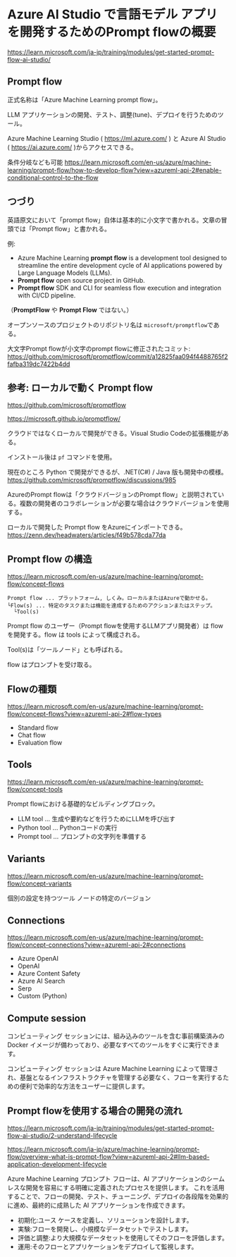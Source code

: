 # Azure AI Studio で言語モデル アプリを開発するためのPrompt flowの概要

https://learn.microsoft.com/ja-jp/training/modules/get-started-prompt-flow-ai-studio/

## Prompt flow

正式名称は「Azure Machine Learning prompt flow」。

LLM アプリケーションの開発、テスト、調整(tune)、デプロイを行うためのツール。

Azure Machine Learning Studio ( https://ml.azure.com/ ) と Azure AI Studio ( https://ai.azure.com/ )からアクセスできる。

条件分岐なども可能 https://learn.microsoft.com/en-us/azure/machine-learning/prompt-flow/how-to-develop-flow?view=azureml-api-2#enable-conditional-control-to-the-flow

## つづり

英語原文において「prompt flow」自体は基本的に小文字で書かれる。文章の冒頭では「Prompt flow」と書かれる。

例: 
- Azure Machine Learning **prompt flow** is a development tool designed to streamline the entire development cycle of AI applications powered by Large Language Models (LLMs).
- **Prompt flow** open source project in GitHub.
- **Prompt flow** SDK and CLI for seamless flow execution and integration with CI/CD pipeline.

（**PromptFlow** や **Prompt Flow** ではない。）

オープンソースのプロジェクトのリポジトリ名は `microsoft/promptflow`である。

大文字Prompt flowが小文字のprompt flowに修正されたコミット:
https://github.com/microsoft/promptflow/commit/a12825faa094f4488765f2fafba319dc7422b4dd

## 参考: ローカルで動く Prompt flow

https://github.com/microsoft/promptflow

https://microsoft.github.io/promptflow/

クラウドではなくローカルで開発ができる。Visual Studio Codeの拡張機能がある。

インストール後は `pf` コマンドを使用。

現在のところ Python で開発ができるが、.NET(C#) / Java 版も開発中の模様。 https://github.com/microsoft/promptflow/discussions/985

AzureのPrompt flowは「クラウドバージョンのPrompt flow」と説明されている。複数の開発者のコラボレーションが必要な場合はクラウドバージョンを使用する。

ローカルで開発した Prompt flow をAzureにインポートできる。https://zenn.dev/headwaters/articles/f49b578cda77da

## Prompt flow の構造

https://learn.microsoft.com/en-us/azure/machine-learning/prompt-flow/concept-flows

```
Prompt flow ... プラットフォーム, しくみ。ローカルまたはAzureで動かせる。
└Flow(s) ... 特定のタスクまたは機能を達成するためのアクションまたはステップ。
  └Tool(s)
```

Prompt flow のユーザー（Prompt flowを使用するLLMアプリ開発者）は flow を開発する。flow は tools によって構成される。

Tool(s)は「ツールノード」とも呼ばれる。

flow はプロンプトを受け取る。

## Flowの種類

https://learn.microsoft.com/en-us/azure/machine-learning/prompt-flow/concept-flows?view=azureml-api-2#flow-types

- Standard flow
- Chat flow
- Evaluation flow

## Tools

https://learn.microsoft.com/en-us/azure/machine-learning/prompt-flow/concept-tools

Prompt flowにおける基礎的なビルディングブロック。

- LLM tool ... 生成や要約などを行うためにLLMを呼び出す
- Python tool ... Pythonコードの実行
- Prompt tool ... プロンプトの文字列を準備する

## Variants

https://learn.microsoft.com/en-us/azure/machine-learning/prompt-flow/concept-variants

個別の設定を持つツール ノードの特定のバージョン

## Connections

https://learn.microsoft.com/en-us/azure/machine-learning/prompt-flow/concept-connections?view=azureml-api-2#connections

- Azure OpenAI
- OpenAI
- Azure Content Safety
- Azure AI Search
- Serp
- Custom (Python)

## Compute session

コンピューティング セッションには、組み込みのツールを含む事前構築済みの Docker イメージが備わっており、必要なすべてのツールをすぐに実行できます。 

コンピューティング セッションは Azure Machine Learning によって管理され、基盤となるインフラストラクチャを管理する必要なく、フローを実行するための便利で効率的な方法をユーザーに提供します。

## Prompt flowを使用する場合の開発の流れ

https://learn.microsoft.com/ja-jp/training/modules/get-started-prompt-flow-ai-studio/2-understand-lifecycle

https://learn.microsoft.com/ja-jp/azure/machine-learning/prompt-flow/overview-what-is-prompt-flow?view=azureml-api-2#llm-based-application-development-lifecycle

Azure Machine Learning プロンプト フローは、AI アプリケーションのシームレスな開発を容易にする明確に定義されたプロセスを提供します。 これを活用することで、フローの開発、テスト、チューニング、デプロイの各段階を効果的に進め、最終的に成熟した AI アプリケーションを作成できます。

- 初期化:ユース ケースを定義し、ソリューションを設計します。
- 実験:フローを開発し、小規模なデータセットでテストします。
- 評価と調整:より大規模なデータセットを使用してそのフローを評価します。
- 運用:そのフローとアプリケーションをデプロイして監視します。

